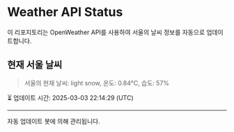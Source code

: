 
# Weather API Status

이 리포지토리는 OpenWeather API를 사용하여 서울의 날씨 정보를 자동으로 업데이트합니다.

## 현재 서울 날씨
> 서울의 현재 날씨: light snow, 온도: 0.84°C, 습도: 57%

⏳ 업데이트 시간: 2025-03-03 22:14:29 (UTC)

---
자동 업데이트 봇에 의해 관리됩니다.
